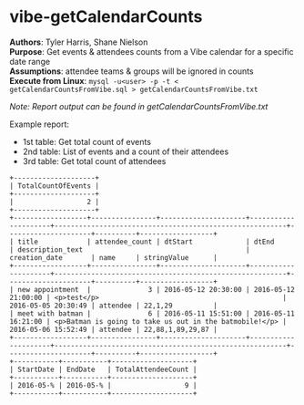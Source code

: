 # vibe-getCalendarCounts


<b>Authors</b>: 
Tyler Harris, Shane Nielson
<br><b>Purpose</b>: 
Get events & attendees counts from a Vibe calendar for a specific date range
<br><b>Assumptions</b>: attendee teams & groups will be ignored in counts
<br><b>Execute from Linux</b>:
```mysql -u<user> -p -t < getCalendarCountsFromVibe.sql > getCalendarCountsFromVibe.txt```

<i>Note: Report output can be found in getCalendarCountsFromVibe.txt</i>

Example report:
- 1st table: Get total count of events
- 2nd table: List of events and a count of their attendees
- 3rd table: Get total count of attendees
```
+--------------------+
| TotalCountOfEvents |
+--------------------+
|                  2 |
+--------------------+
+------------------+----------------+---------------------+---------------------+---------------------------------------------------------+---------------------+----------+------------------+
| title            | attendee_count | dtStart             | dtEnd               | description_text                                        | creation_date       | name     | stringValue      |
+------------------+----------------+---------------------+---------------------+---------------------------------------------------------+---------------------+----------+------------------+
| new appointment  |              3 | 2016-05-12 20:30:00 | 2016-05-12 21:00:00 | <p>test</p>                                             | 2016-05-05 20:30:49 | attendee | 22,1,29          |
| meet with batman |              6 | 2016-05-11 15:51:00 | 2016-05-11 16:21:00 | <p>Batman is going to take us out in the batmobile!</p> | 2016-05-06 15:52:49 | attendee | 22,88,1,89,29,87 |
+------------------+----------------+---------------------+---------------------+---------------------------------------------------------+---------------------+----------+------------------+
+-----------+-----------+--------------------+
| StartDate | EndDate   | TotalAttendeeCount |
+-----------+-----------+--------------------+
| 2016-05-% | 2016-05-% |                  9 |
+-----------+-----------+--------------------+
```
